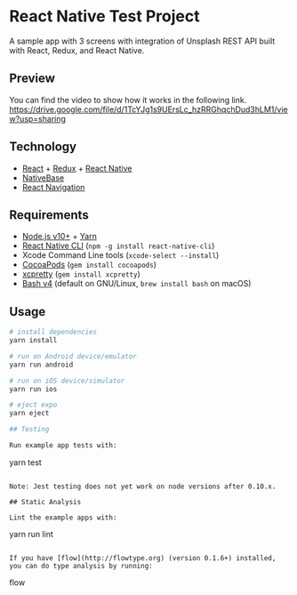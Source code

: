 # React Native Test Project

A sample app with 3 screens with integration of Unsplash REST API built with React, Redux, and React Native.

## Preview
You can find the video to show how it works in the following link.
https://drive.google.com/file/d/1TcYJg1s9UErsLc_hzRRGhqchDud3hLM1/view?usp=sharing

## Technology

- [React](https://reactjs.org/) + [Redux](https://redux.js.org/) + [React Native](https://facebook.github.io/react-native/)
- [NativeBase](https://nativebase.io/)
- [React Navigation](https://reactnavigation.org/)

## Requirements

- [Node.js v10+](https://nodejs.org/) + [Yarn](https://yarnpkg.com/)
- [React Native CLI](https://www.npmjs.com/package/react-native-cli) (`npm -g install react-native-cli`)
- Xcode Command Line tools (`xcode-select --install`)
- [CocoaPods](https://cocoapods.org/) (`gem install cocoapods`)
- [xcpretty](https://github.com/supermarin/xcpretty) (`gem install xcpretty`)
- [Bash v4](http://tldp.org/LDP/abs/html/bashver4.html) (default on GNU/Linux, `brew install bash` on macOS)

## Usage

```sh
# install dependencies
yarn install

# run on Android device/emulator
yarn run android

# run on iOS device/simulator
yarn run ios

# eject expo
yarn eject

## Testing

Run example app tests with:

```
yarn test
```

Note: Jest testing does not yet work on node versions after 0.10.x.

## Static Analysis

Lint the example apps with:

```
yarn run lint
```

If you have [flow](http://flowtype.org) (version 0.1.6+) installed, you can do type analysis by running:

```
flow
```
